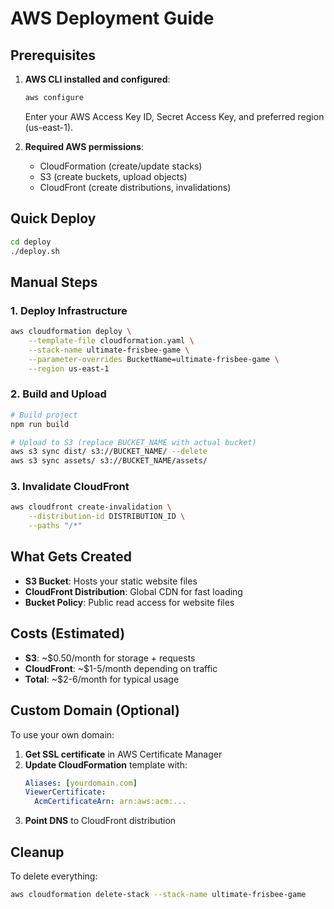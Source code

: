 # AWS Deployment Guide

## Prerequisites

1. **AWS CLI installed and configured**:
   ```bash
   aws configure
   ```
   Enter your AWS Access Key ID, Secret Access Key, and preferred region (us-east-1).

2. **Required AWS permissions**:
   - CloudFormation (create/update stacks)
   - S3 (create buckets, upload objects)
   - CloudFront (create distributions, invalidations)

## Quick Deploy

```bash
cd deploy
./deploy.sh
```

## Manual Steps

### 1. Deploy Infrastructure
```bash
aws cloudformation deploy \
    --template-file cloudformation.yaml \
    --stack-name ultimate-frisbee-game \
    --parameter-overrides BucketName=ultimate-frisbee-game \
    --region us-east-1
```

### 2. Build and Upload
```bash
# Build project
npm run build

# Upload to S3 (replace BUCKET_NAME with actual bucket)
aws s3 sync dist/ s3://BUCKET_NAME/ --delete
aws s3 sync assets/ s3://BUCKET_NAME/assets/
```

### 3. Invalidate CloudFront
```bash
aws cloudfront create-invalidation \
    --distribution-id DISTRIBUTION_ID \
    --paths "/*"
```

## What Gets Created

- **S3 Bucket**: Hosts your static website files
- **CloudFront Distribution**: Global CDN for fast loading
- **Bucket Policy**: Public read access for website files

## Costs (Estimated)

- **S3**: ~$0.50/month for storage + requests
- **CloudFront**: ~$1-5/month depending on traffic
- **Total**: ~$2-6/month for typical usage

## Custom Domain (Optional)

To use your own domain:

1. **Get SSL certificate** in AWS Certificate Manager
2. **Update CloudFormation** template with:
   ```yaml
   Aliases: [yourdomain.com]
   ViewerCertificate:
     AcmCertificateArn: arn:aws:acm:...
   ```
3. **Point DNS** to CloudFront distribution

## Cleanup

To delete everything:
```bash
aws cloudformation delete-stack --stack-name ultimate-frisbee-game
```